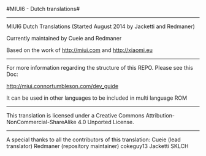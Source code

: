 #MIUI6 - Dutch translations#

---------------------------------------------------------------------------------------------

MIUI6 Dutch Translations (Started August 2014 by Jacketti and Redmaner) 

Currently maintained by Cueie and Redmaner

Based on the work of http://miui.com and http://xiaomi.eu

---------------------------------------------------------------------------------------------

For more information regarding the structure of this REPO. Please see this Doc: 

http://miui.connortumbleson.com/dev_guide

It can be used in other languages to be included in multi language ROM

---------------------------------------------------------------------------------------------

This translation is licensed under a Creative Commons Attribution-NonCommercial-ShareAlike 4.0 Unported License.

---------------------------------------------------------------------------------------------
A special thanks to all the contributors of this translation:
Cueie (lead translator)
Redmaner (repository maintainer)
cokeguy13
Jacketti
SKLCH
